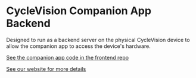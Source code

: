 # CycleVision Companion App Backend

Designed to run as a backend server on the physical CycleVision device to allow the companion app to access the device's hardware.

[See the companion app code in the frontend repo](https://github.com/alistairfink/CycleVision-Companion-App)

[See our website for more details](https://cyclevision.alistairfink.com/)
